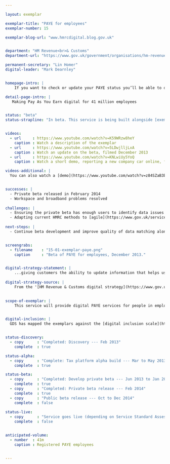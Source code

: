 ```yaml
---

layout: exemplar

exemplar-title: "PAYE for employees"
exemplar-number: 15

exemplar-blog-url: "www.hmrcdigital.blog.gov.uk"


department: "HM Revenue<br>& Customs"
department-url: "https://www.gov.uk/government/organisations/hm-revenue-customs"

permanent-secretary: "Lin Homer"
digital-leader: "Mark Dearnley"


homepage-intro: |
    If you want to check or update your PAYE status you’ll be able to do it online, and see the effect on the tax you pay

detail-page-intro: |
   Making Pay As You Earn digital for 41 million employees


status: "beta"
status-strapline: "In beta. This service is being built alongside [exemplar 16: Digital self-assessment](/transformation/self-assessment) and [exemplar 17: Your tax account](/transformation/business-tax-account)."


videos:
  - url     : https://www.youtube.com/watch?v=K59WRzw8heY
    caption : Watch a description of the exemplar
  - url     : https://www.youtube.com/watch?v=5LDwjlljLxA
    caption : Watch an update on the beta, filmed December 2013
  - url     : https://www.youtube.com/watch?v=KNLwiUy5YoQ
    caption : Watch a short demo, reporting a new company car online, filmed January 2014

videos-additional: |
  You can also watch a [demo](https://www.youtube.com/watch?v=z84SZaB3bRs) introducing the service, filmed July 2013.


successes: |
  - Private beta released in February 2014
  - Workspace and broadband problems resolved
  
challenges: |
  - Ensuring the private beta has enough users to identify data issues
  - Adapting current HMRC methods to [agile](https://www.gov.uk/service-manual/agile) development
  
next-steps: |
  - Continue beta development and improve quality of data matching alongside [identity assurance](https://identityassurance.blog.gov.uk/)


screengrabs:
  - filename    : "15-01-exemplar-paye.png"
    caption     : "Beta of PAYE for employees, December 2013."


digital-strategy-statement: |
    ...giving customers the ability to update information that helps us better calculate their tax code… Customers will begin with improved guidance that leads them through a clear explanation of the tax code they have received. If customers have had a change in circumstances that impacts their tax code they can submit information via an online form.
    
digital-strategy-source: |
    From the '[HM Revenue & Customs digital strategy](https://www.gov.uk/government/publications/digital-strategy-december-2012)' --- December 2012
    

scope-of-exemplar: |
    This service will provide digital PAYE services for people in employment (benefits in kind). The initial release will allow people to report changes to their company car tax. This service will be built on a new ‘digital tax platform’ and, for the first time, deliver digital services for PAYE customers which will eventually replace the current HMRC Portal and be the default platform for new user-facing services. The new tax platform will be fully integrated with new identity assurance service.


digital-inclusion: |
  GDS has mapped the exemplars against the [digital inclusion scale](https://www.gov.uk/government/publications/government-digital-inclusion-strategy/government-digital-inclusion-strategy#measuring-digital-exclusion) to help show where these services may be difficult for some people to use. [See the rating for PAYE for employees](https://www.gov.uk/government/publications/government-digital-inclusion-strategy/exemplar-services-and-identity-assurance-how-complex-they-are#paye-for-employees).


status-discovery:
  - copy      : "Completed: Discovery --- Feb 2013"
    complete  : true

status-alpha:
  - copy      : "Complete: Tax platform alpha build --- Mar to May 2013"
    complete  : true

status-beta:
  - copy      : "Completed: Develop private beta --- Jun 2013 to Jan 2014"
    complete  : true
  - copy      : "Completed: Private beta release --- Feb 2014"
    complete  : true
  - copy      : "Public beta release --- Oct to Dec 2014"
    complete  : false
 
status-live:
  - copy      : "Service goes live (depending on Service Standard Assessment) --- Jan to Mar 2015"
    complete  : false


anticipated-volume:
  - number  : 41m
    caption : Registered PAYE employees


---
```

